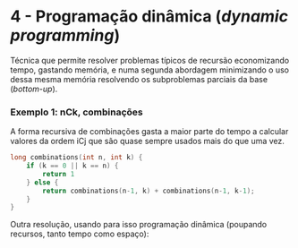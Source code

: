 # 4 - Programação dinâmica (*dynamic programming*)

Técnica que permite resolver problemas típicos de recursão economizando tempo, gastando memória, e numa segunda abordagem minimizando o uso dessa mesma memória resolvendo os subproblemas parciais da base (*bottom-up*).

### Exemplo 1: nCk, combinações

A forma recursiva de combinações gasta a maior parte do tempo a calcular valores da ordem iCj que são quase sempre usados mais do que uma vez.

```c++
long combinations(int n, int k) {
    if (k == 0 || k == n) {
        return 1
    } else {
        return combinations(n-1, k) + combinations(n-1, k-1);
    }
}
```

Outra resolução, usando para isso programação dinâmica (poupando recursos, tanto tempo como espaço):

```c++

```